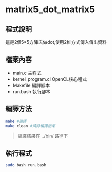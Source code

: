 # matrix5_dot_matrix5

## 程式說明
這是2個5*5方陣去做dot,使用2維方式傳入傳出資料

## 檔案內容
* main.c 主程式
* kernel_program.cl OpenCL核心程式
* Makefile 編譯腳本
* run.bash 執行腳本

## 編譯方法
```bash
make #編譯
make clean #清除編譯結果
```
> 編譯結果在 ../bin/ 路徑下

## 執行程式
```bash
sudo bash run.bash 
```